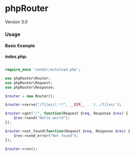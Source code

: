 # phpRouter

Version 3.0

### Usage

#### Basic Example

**index.php:**

```php

require_once 'vendor/autoload.php';

use phpRouter\Router;
use phpRouter\Request;
use phpRouter\Response;

$router = new Router();

$router->serve("/files/(.*)", __DIR__ . '/../files/');

$router->get("/", function(Request $req, Response $res) {
    $res->send("Hello world");
});

$router->not_found(function(Request $req, Response $res) {
    $res->send_error("Not found");
});

$router->run();

```